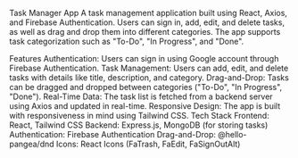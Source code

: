 Task Manager App
A task management application built using React, Axios, and Firebase Authentication. Users can sign in, add, edit, and delete tasks, as well as drag and drop them into different categories. The app supports task categorization such as "To-Do", "In Progress", and "Done".

Features
Authentication: Users can sign in using Google account through Firebase Authentication.
Task Management: Users can add, edit, and delete tasks with details like title, description, and category.
Drag-and-Drop: Tasks can be dragged and dropped between categories ("To-Do", "In Progress", "Done").
Real-Time Data: The task list is fetched from a backend server using Axios and updated in real-time.
Responsive Design: The app is built with responsiveness in mind using Tailwind CSS.
Tech Stack
Frontend: React, Tailwind CSS
Backend: Express.js, MongoDB (for storing tasks)
Authentication: Firebase Authentication
Drag-and-Drop: @hello-pangea/dnd
Icons: React Icons (FaTrash, FaEdit, FaSignOutAlt)
